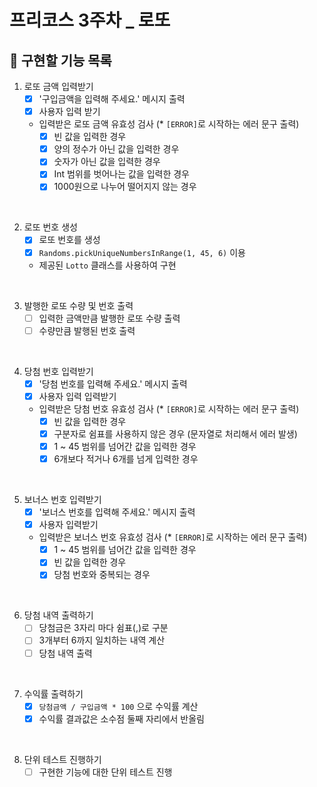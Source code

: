 # 프리코스 3주차 _ 로또

## 📍 구현할 기능 목록
1. 로또 금액 입력받기
    - [x] '구입금액을 입력해 주세요.' 메시지 출력
    - [x] 사용자 입력 받기
    - 입력받은 로또 금액 유효성 검사 (* `[ERROR]`로 시작하는 에러 문구 출력)
        - [x] 빈 값을 입력한 경우
        - [x] 양의 정수가 아닌 값을 입력한 경우
        - [x] 숫자가 아닌 값을 입력한 경우
        - [x] Int 범위를 벗어나는 값을 입력한 경우
        - [x] 1000원으로 나누어 떨어지지 않는 경우

<br>

2. 로또 번호 생성
    - [x] 로또 번호를 생성
    - [x] `Randoms.pickUniqueNumbersInRange(1, 45, 6)` 이용
    - 제공된 `Lotto` 클래스를 사용하여 구현

<br>

3. 발행한 로또 수량 및 번호 출력
    - [ ] 입력한 금액만큼 발행한 로또 수량 출력
    - [ ] 수량만큼 발행된 번호 출력

<br>

4. 당첨 번호 입력받기
    - [x] '당첨 번호를 입력해 주세요.' 메시지 출력
    - [x] 사용자 입력 입력받기
    - 입력받은 당첨 번호 유효성 검사 (* `[ERROR]`로 시작하는 에러 문구 출력)
        - [x] 빈 값을 입력한 경우
        - [x] 구분자로 쉼표를 사용하지 않은 경우 (문자열로 처리해서 에러 발생)
        - [x] 1 ~ 45 범위를 넘어간 값을 입력한 경우
        - [x] 6개보다 적거나 6개를 넘게 입력한 경우

<br>

5. 보너스 번호 입력받기
    - [x] '보너스 번호를 입력해 주세요.' 메시지 출력
    - [x] 사용자 입력받기
    - 입력받은 보너스 번호 유효성 검사 (* `[ERROR]`로 시작하는 에러 문구 출력)
        - [x] 1 ~ 45 범위를 넘어간 값을 입력한 경우
        - [x] 빈 값을 입력한 경우
        - [x] 당첨 번호와 중복되는 경우

<br>

6. 당첨 내역 출력하기
    - [ ] 당첨금은 3자리 마다 쉼표(,)로 구분
    - [ ] 3개부터 6까지 일치하는 내역 계산
    - [ ] 당첨 내역 출력

<br>

7. 수익률 출력하기
    - [x] `당첨금액 / 구입금액 * 100` 으로 수익률 계산
    - [x] 수익률 결과값은 소수점 둘째 자리에서 반올림

<br>

8. 단위 테스트 진행하기
    - [ ] 구현한 기능에 대한 단위 테스트 진행